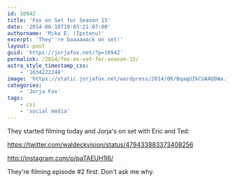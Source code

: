 ```yaml
---
id: 10942
title: 'Fox on Set for Season 15'
date: '2014-06-18T19:03:21-07:00'
authorname: 'Mika E. (Ipstenu)'
excerpt: 'They''re baaaaaack on set!'
layout: post
guid: 'https://jorjafox.net/?p=10942'
permalink: /2014/fox-on-set-for-season-15/
astra_style_timestamp_css:
    - '1634222244'
image: 'https://static.jorjafox.net/wordpress/2014/06/BqaqUIkCUAAQ8Wa.jpg'
categories:
    - 'Jorja Fox'
tags:
    - csi
    - 'social media'
---
```


They started filming today and Jorja's on set with Eric and Ted:

https://twitter.com/waldeckvision/status/479433883373408256

http://instagram.com/p/paTAEUH1l6/

They're filming episode #2 first. Don't ask me why.
